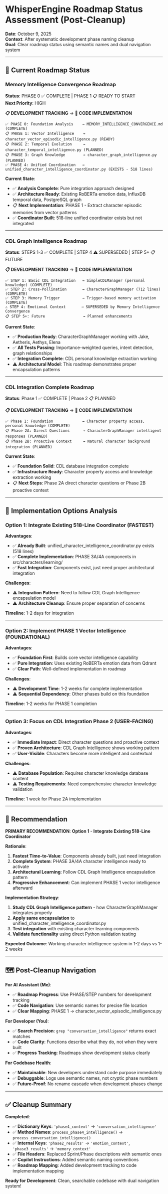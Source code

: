 # WhisperEngine Roadmap Status Assessment (Post-Cleanup)

**Date**: October 9, 2025  
**Context**: After systematic development phase naming cleanup  
**Goal**: Clear roadmap status using semantic names and dual navigation system

---

## 🎯 **Current Roadmap Status**

### **Memory Intelligence Convergence Roadmap**
**Status**: PHASE 0 ✅ COMPLETE | PHASE 1 📋 READY TO START  
**Next Priority**: HIGH

**📋 DEVELOPMENT TRACKING** → **🔧 CODE IMPLEMENTATION**
```
✅ PHASE 0: Foundation Analysis    → MEMORY_INTELLIGENCE_CONVERGENCE.md (COMPLETE)
📋 PHASE 1: Vector Intelligence    → character_vector_episodic_intelligence.py (READY)
📋 PHASE 2: Temporal Evolution     → character_temporal_intelligence.py (PLANNED)
📋 PHASE 3: Graph Knowledge        → character_graph_intelligence.py (PLANNED)  
✅ PHASE 4: Unified Coordination   → unified_character_intelligence_coordinator.py (EXISTS - 518 lines)
```

**Current State**:
- ✅ **Analysis Complete**: Pure integration approach designed
- ✅ **Architecture Ready**: Existing RoBERTa emotion data, InfluxDB temporal data, PostgreSQL graph
- 📋 **Next Implementation**: PHASE 1 - Extract character episodic memories from vector patterns
- ✅ **Coordinator Built**: 518-line unified coordinator exists but not integrated

---

### **CDL Graph Intelligence Roadmap**  
**Status**: STEPS 1-3 ✅ COMPLETE | STEP 4 ⚠️ SUPERSEDED | STEP 5+ 📋 FUTURE

**📋 DEVELOPMENT TRACKING** → **🔧 CODE IMPLEMENTATION**
```
✅ STEP 1: Basic CDL Integration   → SimpleCDLManager (personal knowledge) (COMPLETE)
✅ STEP 2: Cross-Pollination       → CharacterGraphManager (712 lines) (COMPLETE)  
✅ STEP 3: Memory Trigger          → Trigger-based memory activation (COMPLETE)
⚠️ STEP 4: Emotional Context       → SUPERSEDED by Memory Intelligence Convergence
📋 STEP 5+: Future                 → Planned enhancements
```

**Current State**:
- ✅ **Production Ready**: CharacterGraphManager working with Jake, Aetheris, Aethys, Elena
- ✅ **All Tests Passing**: Importance-weighted queries, intent detection, graph relationships
- ✅ **Integration Complete**: CDL personal knowledge extraction working
- ⚠️ **Architectural Model**: This roadmap demonstrates proper encapsulation patterns

---

### **CDL Integration Complete Roadmap**
**Status**: Phase 1 ✅ COMPLETE | Phase 2 📋 PLANNED

**📋 DEVELOPMENT TRACKING** → **🔧 CODE IMPLEMENTATION**  
```
✅ Phase 1: Foundation             → Character property access, personal knowledge (COMPLETE)
📋 Phase 2A: Direct Questions      → CharacterGraphManager intelligent responses (PLANNED)
📋 Phase 2B: Proactive Context     → Natural character background integration (PLANNED)
```

**Current State**:
- ✅ **Foundation Solid**: CDL database integration complete
- ✅ **Infrastructure Ready**: Character property access and knowledge extraction working
- 📋 **Next Steps**: Phase 2A direct character questions or Phase 2B proactive context

---

## 🚀 **Implementation Options Analysis**

### **Option 1: Integrate Existing 518-Line Coordinator** (FASTEST)
**Advantages**:
- ✅ **Already Built**: unified_character_intelligence_coordinator.py exists (518 lines)
- ✅ **Complete Implementation**: PHASE 3A/4A components in src/characters/learning/
- ✅ **Fast Integration**: Components exist, just need proper architectural integration

**Challenges**:
- ⚠️ **Integration Pattern**: Need to follow CDL Graph Intelligence encapsulation model
- ⚠️ **Architecture Cleanup**: Ensure proper separation of concerns

**Timeline**: 1-2 days for integration

---

### **Option 2: Implement PHASE 1 Vector Intelligence** (FOUNDATIONAL)
**Advantages**:
- ✅ **Foundation First**: Builds core vector intelligence capability
- ✅ **Pure Integration**: Uses existing RoBERTa emotion data from Qdrant
- ✅ **Clear Path**: Well-defined implementation in roadmap

**Challenges**:
- ⚠️ **Development Time**: 1-2 weeks for complete implementation
- ⚠️ **Sequential Dependency**: Other phases build on this foundation

**Timeline**: 1-2 weeks for PHASE 1 completion

---

### **Option 3: Focus on CDL Integration Phase 2** (USER-FACING)
**Advantages**:
- ✅ **Immediate Impact**: Direct character questions and proactive context
- ✅ **Proven Architecture**: CDL Graph Intelligence shows working pattern
- ✅ **User-Visible**: Characters become more intelligent and contextual

**Challenges**:
- ⚠️ **Database Population**: Requires character knowledge database content
- ⚠️ **Testing Requirements**: Need comprehensive character knowledge validation

**Timeline**: 1 week for Phase 2A implementation

---

## 🎯 **Recommendation**

**PRIMARY RECOMMENDATION**: **Option 1 - Integrate Existing 518-Line Coordinator**

**Rationale**:
1. **Fastest Time-to-Value**: Components already built, just need integration
2. **Complete System**: PHASE 3A/4A character intelligence ready to activate
3. **Architectural Learning**: Follow CDL Graph Intelligence encapsulation pattern
4. **Progressive Enhancement**: Can implement PHASE 1 vector intelligence afterward

**Implementation Strategy**:
1. **Study CDL Graph Intelligence pattern** - how CharacterGraphManager integrates properly
2. **Apply same encapsulation** to unified_character_intelligence_coordinator.py
3. **Test integration** with existing character learning components
4. **Validate functionality** using direct Python validation testing

**Expected Outcome**: Working character intelligence system in 1-2 days vs 1-2 weeks

---

## 🗺️ **Post-Cleanup Navigation**

**For AI Assistant (Me)**:
- ✅ **Roadmap Progress**: Use PHASE/STEP numbers for development tracking
- ✅ **Code Navigation**: Use semantic names for precise file location
- ✅ **Clear Mapping**: PHASE 1 → character_vector_episodic_intelligence.py

**For Developer (You)**:
- ✅ **Search Precision**: `grep "conversation_intelligence"` returns exact matches
- ✅ **Code Clarity**: Functions describe what they do, not when they were built
- ✅ **Progress Tracking**: Roadmaps show development status clearly

**For Codebase Health**:
- ✅ **Maintainable**: New developers understand code purpose immediately  
- ✅ **Debuggable**: Logs use semantic names, not cryptic phase numbers
- ✅ **Future-Proof**: No rename cascade when development phases change

---

## ✅ **Cleanup Summary**

**Completed**:
- ✅ **Dictionary Keys**: `'phase4_context'` → `'conversation_intelligence'`
- ✅ **Method Names**: `process_phase4_intelligence()` → `process_conversation_intelligence()`
- ✅ **Internal Keys**: `'phase2_results'` → `'emotion_context'`, `'phase3_results'` → `'memory_context'`
- ✅ **File Headers**: Replaced Sprint/Phase descriptions with semantic ones
- ✅ **Copilot Instructions**: Added semantic naming conventions
- ✅ **Roadmap Mapping**: Added development tracking to code implementation mapping

**Ready for Development**: Clean, searchable codebase with dual navigation system!